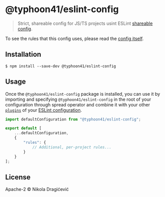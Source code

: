 # @typhoon41/eslint-config

> Strict, shareable config for JS/TS projects usint ESLint [shareable config](http://eslint.org/docs/developer-guide/shareable-configs.html).

To see the rules that this config uses, please read the [config itself](./index.js).

## Installation

```
$ npm install --save-dev @typhoon41/eslint-config
```

## Usage

Once the `@typhoon41/eslint-config` package is installed, you can use it by importing and specifying `@typhoon41/eslint-config` in the root of your configuration through spread operator and combine it with your other [`plugins`](https://eslint.org/docs/latest/use/configure/combine-configs) of your [ESLint configuration](https://eslint.org/docs/latest/use/configure/).

```js
import defaultConfiguration from "@typhoon41/eslint-config";

export default [
    ...defaultConfiguration,
    {
        "rules": {
            // Additional, per-project rules...
        }
    }
];
```

## License

Apache-2 © Nikola Dragićević